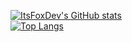 [![ItsFoxDev's GitHub stats](https://github-readme-stats.vercel.app/api?username=itsfoxdev&show_icons=true&theme=dark)](https://github.com/ItsFoxDev/)
<br>[![Top Langs](https://github-readme-stats.vercel.app/api/top-langs/?username=ItsFoxDev&theme=dark)](https://github.com/ItsFoxDev/)
<!--
**ItsFoxDev/ItsFoxDev** is a ✨ _special_ ✨ repository because its `README.md` (this file) appears on your GitHub profile.

&layout=compact

Here are some ideas to get you started:

- 🔭 I’m currently working on ...
- 🌱 I’m currently learning ...
- 👯 I’m looking to collaborate on ...
- 🤔 I’m looking for help with ...
- 💬 Ask me about ...
- 📫 How to reach me: ...
- 😄 Pronouns: ...
- ⚡ Fun fact: ...
-->
